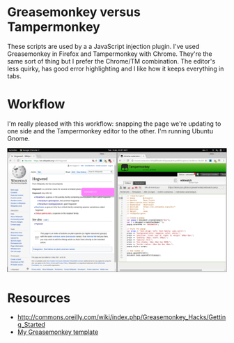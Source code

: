 # Greasemonkey versus Tampermonkey

These scripts are used by a a JavaScript injection plugin. I've used
Greasemonkey in Firefox and Tampermonkey with Chrome. They're the same sort of
thing but I prefer the Chrome/TM combination. The editor's less quirky, has good
error highlighting and I like how it keeps everything in tabs.

# Workflow

I'm really pleased with this workflow: snapping the page we're updating to one
side and the Tampermonkey editor to the other. I'm running Ubuntu Gnome.

![](tampermonkey.png)

# Resources

- http://commons.oreilly.com/wiki/index.php/Greasemonkey_Hacks/Getting_Started
- [My Greasemonkey template](https://github.com/deanturpin/templates/blob/master/greasemonkey-popup.user.js)
